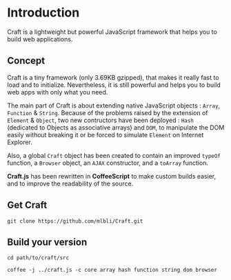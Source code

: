 # Introduction

Craft is a lightweight but powerful JavaScript framework that helps you to build web applications. 

## Concept

Craft is a tiny framework (only 3.69KB gzipped), that makes it really fast to load and to initialize. Nevertheless, it is still powerful and helps you to build web apps with only what you need. 

The main part of Craft is about extending native JavaScript objects : `Array`, `Function` & `String`. Because of the problems raised by the extension of `Element` & `Object`, two new contructors have been deployed : `Hash` (dedicated to Objects as associative arrays) and `DOM`, to manipulate the DOM easily without breaking it or be forced to simulate `Element` on Internet Explorer. 

Also, a global `Craft` object has been created to contain an improved `typeOf` function, a `Browser` object, an `AJAX` constructor, and a `toArray` function. 

**Craft.js** has been rewritten in **CoffeeScript** to make custom builds easier, and to improve the readability of the source. 


## Get Craft

```
git clone https://github.com/mlbli/Craft.git
```

## Build your version
```
cd path/to/craft/src

coffee -j ../craft.js -c core array hash function string dom browser
```